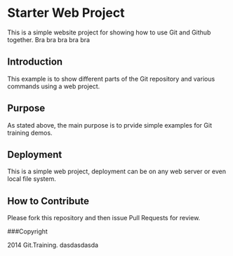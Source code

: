 # Starter Web Project

This is a simple website project for showing how to use Git and Github together. Bra bra bra bra bra

## Introduction

This example is to show different parts of the Git repository and various commands using a web project.

## Purpose

As stated above, the main purpose is to prvide simple examples for Git training demos.

## Deployment

This is a simple web project, deployment can be on any web server or even local file system.

## How to Contribute

Please fork this repository and then issue Pull Requests for review.

###Copyright

2014 Git.Training. dasdasdasda

